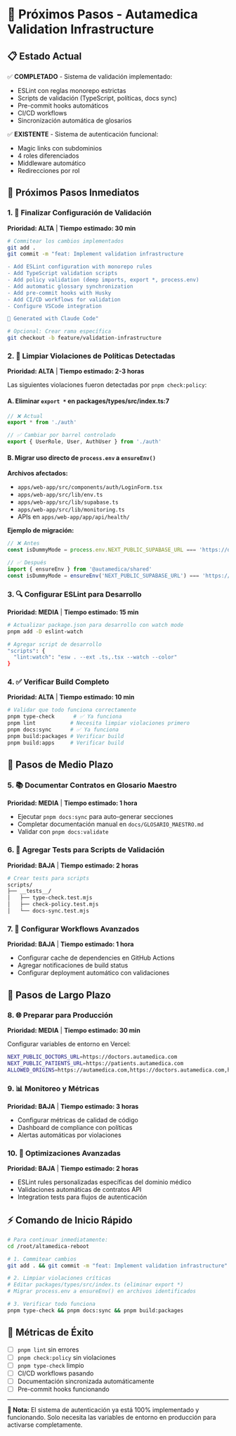 # 🚀 Próximos Pasos - Autamedica Validation Infrastructure

## 📋 Estado Actual

✅ **COMPLETADO** - Sistema de validación implementado:
- ESLint con reglas monorepo estrictas
- Scripts de validación (TypeScript, políticas, docs sync)
- Pre-commit hooks automáticos
- CI/CD workflows
- Sincronización automática de glosarios

✅ **EXISTENTE** - Sistema de autenticación funcional:
- Magic links con subdominios
- 4 roles diferenciados
- Middleware automático
- Redirecciones por rol

## 🎯 Próximos Pasos Inmediatos

### 1. 🔧 Finalizar Configuración de Validación

**Prioridad: ALTA** | **Tiempo estimado: 30 min**

```bash
# Commitear los cambios implementados
git add .
git commit -m "feat: Implement validation infrastructure

- Add ESLint configuration with monorepo rules
- Add TypeScript validation scripts
- Add policy validation (deep imports, export *, process.env)
- Add automatic glossary synchronization
- Add pre-commit hooks with Husky
- Add CI/CD workflows for validation
- Configure VSCode integration

🤖 Generated with Claude Code"

# Opcional: Crear rama específica
git checkout -b feature/validation-infrastructure
```

### 2. 🧹 Limpiar Violaciones de Políticas Detectadas

**Prioridad: ALTA** | **Tiempo estimado: 2-3 horas**

Las siguientes violaciones fueron detectadas por `pnpm check:policy`:

#### A. Eliminar `export *` en packages/types/src/index.ts:7
```typescript
// ❌ Actual
export * from './auth'

// ✅ Cambiar por barrel controlado
export { UserRole, User, AuthUser } from './auth'
```

#### B. Migrar uso directo de `process.env` a `ensureEnv()`

**Archivos afectados:**
- `apps/web-app/src/components/auth/LoginForm.tsx`
- `apps/web-app/src/lib/env.ts`
- `apps/web-app/src/lib/supabase.ts`
- `apps/web-app/src/lib/monitoring.ts`
- APIs en `apps/web-app/app/api/health/`

**Ejemplo de migración:**
```typescript
// ❌ Antes
const isDummyMode = process.env.NEXT_PUBLIC_SUPABASE_URL === 'https://dummy.supabase.co'

// ✅ Después
import { ensureEnv } from '@autamedica/shared'
const isDummyMode = ensureEnv('NEXT_PUBLIC_SUPABASE_URL') === 'https://dummy.supabase.co'
```

### 3. 🔍 Configurar ESLint para Desarrollo

**Prioridad: MEDIA** | **Tiempo estimado: 15 min**

```bash
# Actualizar package.json para desarrollo con watch mode
pnpm add -D eslint-watch

# Agregar script de desarrollo
"scripts": {
  "lint:watch": "esw . --ext .ts,.tsx --watch --color"
}
```

### 4. ✅ Verificar Build Completo

**Prioridad: ALTA** | **Tiempo estimado: 10 min**

```bash
# Validar que todo funciona correctamente
pnpm type-check      # ✅ Ya funciona
pnpm lint           # Necesita limpiar violaciones primero
pnpm docs:sync      # ✅ Ya funciona
pnpm build:packages # Verificar build
pnpm build:apps     # Verificar build
```

## 🚀 Pasos de Medio Plazo

### 5. 📚 Documentar Contratos en Glosario Maestro

**Prioridad: MEDIA** | **Tiempo estimado: 1 hora**

- Ejecutar `pnpm docs:sync` para auto-generar secciones
- Completar documentación manual en `docs/GLOSARIO_MAESTRO.md`
- Validar con `pnpm docs:validate`

### 6. 🧪 Agregar Tests para Scripts de Validación

**Prioridad: BAJA** | **Tiempo estimado: 2 horas**

```bash
# Crear tests para scripts
scripts/
├── __tests__/
│   ├── type-check.test.mjs
│   ├── check-policy.test.mjs
│   └── docs-sync.test.mjs
```

### 7. 🔄 Configurar Workflows Avanzados

**Prioridad: BAJA** | **Tiempo estimado: 1 hora**

- Configurar cache de dependencies en GitHub Actions
- Agregar notificaciones de build status
- Configurar deployment automático con validaciones

## 🎯 Pasos de Largo Plazo

### 8. 🌐 Preparar para Producción

**Prioridad: MEDIA** | **Tiempo estimado: 30 min**

Configurar variables de entorno en Vercel:
```bash
NEXT_PUBLIC_DOCTORS_URL=https://doctors.autamedica.com
NEXT_PUBLIC_PATIENTS_URL=https://patients.autamedica.com
ALLOWED_ORIGINS=https://autamedica.com,https://doctors.autamedica.com,https://patients.autamedica.com
```

### 9. 📊 Monitoreo y Métricas

**Prioridad: BAJA** | **Tiempo estimado: 3 horas**

- Configurar métricas de calidad de código
- Dashboard de compliance con políticas
- Alertas automáticas por violaciones

### 10. 🔧 Optimizaciones Avanzadas

**Prioridad: BAJA** | **Tiempo estimado: 2 horas**

- ESLint rules personalizadas específicas del dominio médico
- Validaciones automáticas de contratos API
- Integration tests para flujos de autenticación

## ⚡ Comando de Inicio Rápido

```bash
# Para continuar inmediatamente:
cd /root/altamedica-reboot

# 1. Commitear cambios
git add . && git commit -m "feat: Implement validation infrastructure"

# 2. Limpiar violaciones críticas
# Editar packages/types/src/index.ts (eliminar export *)
# Migrar process.env a ensureEnv() en archivos identificados

# 3. Verificar todo funciona
pnpm type-check && pnpm docs:sync && pnpm build:packages
```

## 🎯 Métricas de Éxito

- [ ] `pnpm lint` sin errores
- [ ] `pnpm check:policy` sin violaciones
- [ ] `pnpm type-check` limpio
- [ ] CI/CD workflows pasando
- [ ] Documentación sincronizada automáticamente
- [ ] Pre-commit hooks funcionando

---

**📝 Nota:** El sistema de autenticación ya está 100% implementado y funcionando. Solo necesita las variables de entorno en producción para activarse completamente.